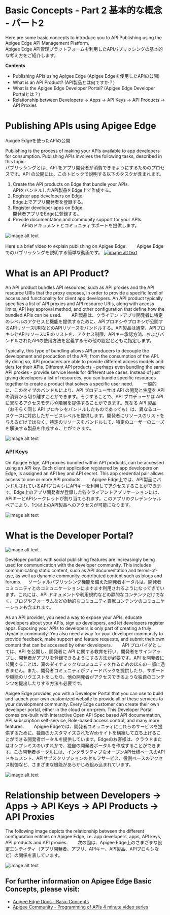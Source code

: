 # Basic Concepts - Part 2  基本的な概念 - パート2

Here are some basic concepts to introduce you to API Publishing using the Apigee Edge API Management Platform.  
Apigee Edge API管理プラットフォームを利用したAPIパブリッシングの基本的な考え方をご紹介します。

**Contents**

* Publishing APIs using Apigee Edge  (Apigee Edgeを使用したAPIの公開)
* What is an API Product?  (API製品とは何ですか？)
* What is the Apigee Edge Developer Portal?  (Apigee Edge Developer Portalとは？)
* Relationship between Developers -> Apps -> API Keys -> API Products -> API Proxies

# Publishing APIs using Apigee Edge  
Apigee Edgeを使ったAPIの公開

Publishing is the process of making your APIs available to app developers for consumption. Publishing APIs involves the following tasks, described in this topic:  
パブリッシングとは、API をアプリ開発者が消費できるようにするためのプロセスです。API の公開には、このトピックで説明する以下のタスクが含まれます。

1. Create the API products on Edge that bundle your APIs.  
   APIをバンドルしたAPI製品をEdge上で作成する。
2. Register app developers on Edge.  
   Edge上でアプリ開発者を登録する。
3. Register developer apps on Edge.  
   開発者アプリをEdgeに登録する。
4. Provide documentation and community support for your APIs.  
　　APIのドキュメントとコミュニティサポートを提供します。

![image alt text](./media/api_consumption_dvc.png)

Here's a brief video to explain publishing on Apigee Edge:　　
Apigee Edgeでのパブリッシングを説明する簡単な動画です。
[![image alt text](./media/api_publishing_link.png)](https://vimeo.com/113342105)

# What is an API Product?

An API product bundles API resources, such as API proxies and the API resource URIs that the proxy exposes, in order to provide a specific level of access and functionality for client app developers. An API product typically specifies a list of API proxies and API resource URIs, along with access limits, API key approval method, and other configuration that define how the bundled APIs can be used.　　
API製品は、クライアントアプリ開発者に特定のレベルのアクセスと機能を提供するために、APIプロキシやプロキシが公開するAPIリソースURIなどのAPIリソースをバンドルする。API製品は通常、APIプロキシとAPIリソースURIのリストを、アクセス制限、APIキー承認方法、およびバンドルされたAPIの使用方法を定義するその他の設定とともに指定します。

Typically, this type of bundling allows API producers to decouple the development and production of the API, from the consumption of the API. By doing so, API producers are able to provide different access models and tiers for their APIs. Different API products - perhaps even bundling the same API proxies - provide service levels for different use cases. Instead of just giving developers a list of resources, you can bundle specific resources together to create a product that solves a specific user need.　　
一般的に、このタイプのバンドルにより、API プロデューサは API の開発と生産を API の消費から切り離すことができます。そうすることで、API プロデューサは API に異なるアクセスモデルや階層を提供することができます。異なる API 製品（おそらく同じ API プロキシをバンドルしたものであっても）は、異なるユースケースに対応したサービスレベルを提供します。開発者にリソースのリストを与えるだけではなく、特定のリソースをバンドルして、特定のユーザーのニーズを解決する製品を作成することができます。

![image alt text](./media/api_product_examples.png)

### API Keys

On Apigee Edge, API proxies bundled within API products, can be accessed using an API key. Each client application registered by app developers on Edge, is assigned an API key and API secret. This app credential pair allows access to one or more API products.　　
Apigee Edge上では、API製品にバンドルされているAPIプロキシにAPIキーを利用してアクセスすることができます。Edge上のアプリ開発者が登録した各クライアントアプリケーションには、APIキーとAPIシークレットが割り当てられます。このアプリのクレデンシャルペアにより、1つ以上のAPI製品へのアクセスが可能になります。

![image alt text](./media/api_product.png)

# What is the Developer Portal?

![image alt text](./media/dev_portal.png)

Developer portals with social publishing features are increasingly being used for communication with the developer community. This includes communicating static content, such as API documentation and terms-of-use, as well as dynamic community-contributed content such as blogs and forums. 　
ソーシャルパブリッシング機能を備えた開発者ポータルは、開発者コミュニティとのコミュニケーションにますます利用されるようになってきています。これには、API ドキュメントや利用規約などの静的なコンテンツだけでなく、ブログやフォーラムなどの動的なコミュニティ貢献コンテンツのコミュニケーションも含まれます。 

As an API provider, you need a way to expose your APIs, educate developers about your APIs, sign up developers, and let developers register apps. Exposing your APIs to developers is only part of creating a truly dynamic community. You also need a way for your developer community to provide feedback, make support and feature requests, and submit their own content that can be accessed by other developers.　　
API プロバイダとしては、API を公開し、開発者に API に関する教育を行い、開発者をサインアップし、開発者がアプリを登録できるようにする方法が必要です。API を開発者に公開することは、真のダイナミックなコミュニティを作るためのほんの一部に過ぎません。また、開発者コミュニティがフィードバックを提供したり、サポートや機能のリクエストをしたり、他の開発者がアクセスできるような独自のコンテンツを提出したりする方法も必要です。

Apigee Edge provides you with a Developer Portal that you can use to build and launch your own customized website to provide all of these services to your development community. Every Edge customer can create their own developer portal, either in the cloud or on-prem. This Developer Portal comes pre-built with Interactive Open API Spec based API documentation, API subscription self-service, Role-based access control, and many more features.　　
Apigee Edgeでは、開発者コミュニティにこれらのサービスを提供するために、独自のカスタマイズされたWebサイトを構築して立ち上げることができる開発者ポータルを提供しています。Edgeのお客様は、クラウドまたはオンプレミスのいずれかで、独自の開発者ポータルを作成することができます。この開発者ポータルには、インタラクティブなオープンAPI仕様ベースのAPIドキュメント、APIサブスクリプションのセルフサービス、役割ベースのアクセス制御など、さまざまな機能があらかじめ組み込まれています。

[![image alt text](./media/dev_portal_overview_link.png)](https://youtu.be/MMbbGdffCUI)

# Relationship between Developers -> Apps -> API Keys -> API Products -> API Proxies

The following image depicts the relationship between the different configuration entities on Apigee Edge, i.e. app developers, apps, API keys, API products and API proxies.　　
次の図は、Apigee Edge上のさまざまな設定エンティティ（アプリ開発者、アプリ、APIキー、API製品、APIプロキシなど）の関係を表しています。

![image alt text](./media/org_entity_relationships.png)

## For further information on Apigee Edge Basic Concepts, please visit:

* [Apigee Edge Docs - Basic Concepts](https://docs.apigee.com/api-services/content/basic-concepts)
* [Apigee Community - Programming of APIs 4 minute video series](https://community.apigee.com/articles/35881/apigee-4mv4d-programming-of-apis-series.html)





